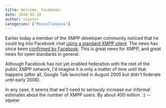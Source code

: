 ```yaml
---
title: Welcome, Facebook!
date: 2010-02-10
author: stpeter
categories: ["Miscellaneous"]
---
```


Earlier today a member of the XMPP developer community noticed that he could log into Facebook chat [using a standard XMPP client](http://www.deepdarc.com/2010/02/10/facebook-turns-on-xmpp-support/). The news has since been [confirmed by Facebook](http://blog.facebook.com/blog.php?post=297991732130). This is great news for XMPP, and great news for open standards in general.

Although Facebook has not yet enabled federation with the rest of the public XMPP network, I'd imagine it is only a matter of time until that happens (after all, Google Talk launched in August 2005 but didn't federate until early 2006). 

In any case, it seems that we'll need to seriously increase our informal estimates about the number of XMPP users. By about 400 million. :)
--stpeter
